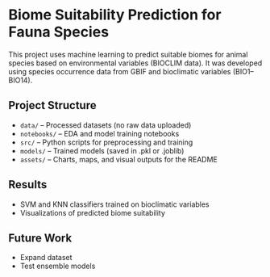 # Biome Suitability Prediction for Fauna Species

This project uses machine learning to predict suitable biomes for animal species based on environmental variables (BIOCLIM data). It was developed using species occurrence data from GBIF and bioclimatic variables (BIO1–BIO14).

## Project Structure
- `data/` – Processed datasets (no raw data uploaded)
- `notebooks/` – EDA and model training notebooks
- `src/` – Python scripts for preprocessing and training
- `models/` – Trained models (saved in .pkl or .joblib)
- `assets/` – Charts, maps, and visual outputs for the README

## Results
- SVM and KNN classifiers trained on bioclimatic variables
- Visualizations of predicted biome suitability

## Future Work
- Expand dataset
- Test ensemble models

